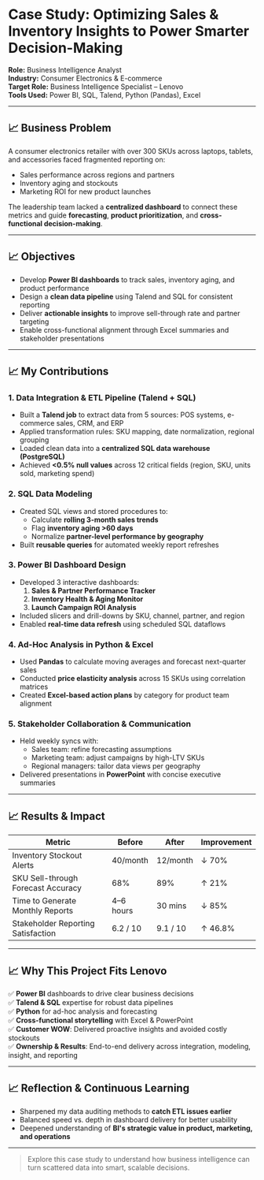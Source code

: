 #  Case Study: Optimizing Sales & Inventory Insights to Power Smarter Decision-Making

**Role:** Business Intelligence Analyst  
**Industry:** Consumer Electronics & E-commerce  
**Target Role:** Business Intelligence Specialist – Lenovo  
**Tools Used:** Power BI, SQL, Talend, Python (Pandas), Excel

---

## 📈 Business Problem

A consumer electronics retailer with over 300 SKUs across laptops, tablets, and accessories faced fragmented reporting on:

- Sales performance across regions and partners  
- Inventory aging and stockouts  
- Marketing ROI for new product launches  

The leadership team lacked a **centralized dashboard** to connect these metrics and guide **forecasting**, **product prioritization**, and **cross-functional decision-making**.

---

## 📈 Objectives

- Develop **Power BI dashboards** to track sales, inventory aging, and product performance  
- Design a **clean data pipeline** using Talend and SQL for consistent reporting  
- Deliver **actionable insights** to improve sell-through rate and partner targeting  
- Enable cross-functional alignment through Excel summaries and stakeholder presentations  

---

## 📈 My Contributions

### 1. Data Integration & ETL Pipeline (Talend + SQL)
- Built a **Talend job** to extract data from 5 sources: POS systems, e-commerce sales, CRM, and ERP  
- Applied transformation rules: SKU mapping, date normalization, regional grouping  
- Loaded clean data into a **centralized SQL data warehouse (PostgreSQL)**  
- Achieved **<0.5% null values** across 12 critical fields (region, SKU, units sold, marketing spend)  

### 2. SQL Data Modeling
- Created SQL views and stored procedures to:  
  - Calculate **rolling 3-month sales trends**  
  - Flag **inventory aging >60 days**  
  - Normalize **partner-level performance by geography**  
- Built **reusable queries** for automated weekly report refreshes  

### 3. Power BI Dashboard Design
- Developed 3 interactive dashboards:  
  1. **Sales & Partner Performance Tracker**  
  2. **Inventory Health & Aging Monitor**  
  3. **Launch Campaign ROI Analysis**  
- Included slicers and drill-downs by SKU, channel, partner, and region  
- Enabled **real-time data refresh** using scheduled SQL dataflows  

### 4. Ad-Hoc Analysis in Python & Excel
- Used **Pandas** to calculate moving averages and forecast next-quarter sales  
- Conducted **price elasticity analysis** across 15 SKUs using correlation matrices  
- Created **Excel-based action plans** by category for product team alignment  

### 5. Stakeholder Collaboration & Communication
- Held weekly syncs with:  
  - Sales team: refine forecasting assumptions  
  - Marketing team: adjust campaigns by high-LTV SKUs  
  - Regional managers: tailor data views per geography  
- Delivered presentations in **PowerPoint** with concise executive summaries  

---

## 📈 Results & Impact

| Metric                             | Before     | After     | Improvement |
|------------------------------------|------------|-----------|-------------|
| Inventory Stockout Alerts          | 40/month   | 12/month  | ↓ 70%       |
| SKU Sell-through Forecast Accuracy | 68%        | 89%       | ↑ 21%       |
| Time to Generate Monthly Reports   | 4–6 hours  | 30 mins   | ↓ 85%       |
| Stakeholder Reporting Satisfaction | 6.2 / 10   | 9.1 / 10  | ↑ 46.8%     |

---

## 📈 Why This Project Fits Lenovo

✅ **Power BI** dashboards to drive clear business decisions  
✅ **Talend & SQL** expertise for robust data pipelines  
✅ **Python** for ad-hoc analysis and forecasting  
✅ **Cross-functional storytelling** with Excel & PowerPoint  
✅ **Customer WOW**: Delivered proactive insights and avoided costly stockouts  
✅ **Ownership & Results**: End-to-end delivery across integration, modeling, insight, and reporting  

---

## 📈 Reflection & Continuous Learning

- Sharpened my data auditing methods to **catch ETL issues earlier**  
- Balanced speed vs. depth in dashboard delivery for better usability  
- Deepened understanding of **BI's strategic value in product, marketing, and operations**

---

>  Explore this case study to understand how business intelligence can turn scattered data into smart, scalable decisions.
